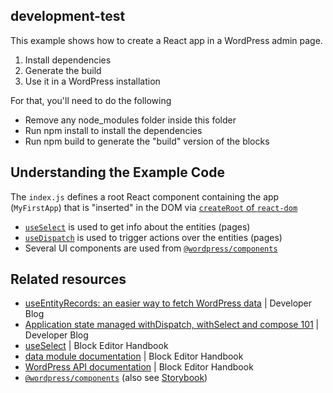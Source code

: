 ## development-test

This example shows how to create a React app in a WordPress admin page.

1. Install dependencies
2. Generate the build
3. Use it in a WordPress installation

For that, you'll need to do the following

- Remove any node_modules folder inside this folder
- Run npm install to install the dependencies
- Run npm build to generate the "build" version of the blocks

## Understanding the Example Code

The `index.js` defines a root React component containing the app (`MyFirstApp`) that is "inserted" in the DOM via [`createRoot` of `react-dom`](https://react.dev/reference/react-dom/client/createRoot)

- [`useSelect`](https://developer.wordpress.org/block-editor/reference-guide/packages/packages-_data/#useselect) is used to get info about the entities (pages)
- [`useDispatch`](https://developer.wordpress.org/block-editor/reference-guides/packages/packages-_data/#usedispatch) is used to trigger actions over the entities (pages)
- Several UI components are used from [`@wordpress/components`](https://developer.wordpress.org/block-editor/reference-guides/components/)

## Related resources

- [useEntityRecords: an easier way to fetch WordPress data](https://developer.wordpress.org/news/2023/05/useentityrecords-an-easier-way-to-fetch-wordpress-data/) | Developer Blog
- [Application state managed withDispatch, withSelect and compose 101](https://developer.wordpress.org/news/2022/12/application-state-managed-withdispatch-withselect-and-compose-101/) | Developer Blog
- [useSelect](https://developer.wordpress.org/block-editor/reference-guide/packages/packages-data/#useselect) | Block Editor Handbook
- [data module documentation](https://developer.wordpress.org/block-editor/reference-guide/packages/packages-data/) | Block Editor Handbook
- [WordPress API documentation](https://developer.wordpress.org/rest-api/reference/pages/) | Block Editor Handbook
- [`@wordpress/components`](https://developer.wordpress.org/block-editor/reference-guides/components/) (also see [Storybook](https://wordpress.github.io/gutenberg/?path=/docs/docs-introduction--page))

